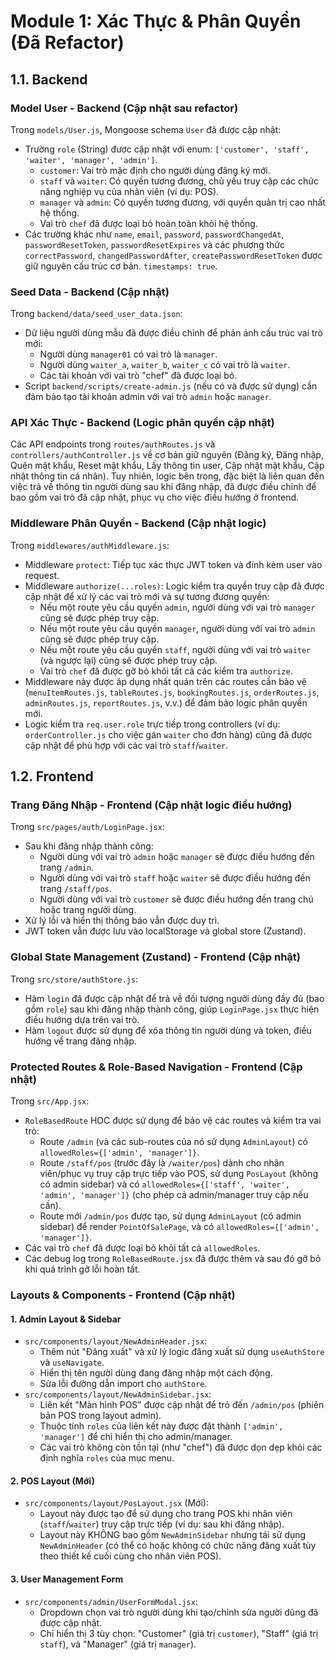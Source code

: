 # Module 1: Xác Thực & Phân Quyền (Đã Refactor)

## 1.1. Backend

### Model User - Backend (Cập nhật sau refactor)
Trong `models/User.js`, Mongoose schema `User` đã được cập nhật:
- Trường `role` (String) được cập nhật với enum: `['customer', 'staff', 'waiter', 'manager', 'admin']`.
  - `customer`: Vai trò mặc định cho người dùng đăng ký mới.
  - `staff` và `waiter`: Có quyền tương đương, chủ yếu truy cập các chức năng nghiệp vụ của nhân viên (ví dụ: POS).
  - `manager` và `admin`: Có quyền tương đương, với quyền quản trị cao nhất hệ thống.
  - Vai trò `chef` đã được loại bỏ hoàn toàn khỏi hệ thống.
- Các trường khác như `name`, `email`, `password`, `passwordChangedAt`, `passwordResetToken`, `passwordResetExpires` và các phương thức `correctPassword`, `changedPasswordAfter`, `createPasswordResetToken` được giữ nguyên cấu trúc cơ bản. `timestamps: true`.

### Seed Data - Backend (Cập nhật)
Trong `backend/data/seed_user_data.json`:
- Dữ liệu người dùng mẫu đã được điều chỉnh để phản ánh cấu trúc vai trò mới:
  - Người dùng `manager01` có vai trò là `manager`.
  - Người dùng `waiter_a`, `waiter_b`, `waiter_c` có vai trò là `waiter`.
  - Các tài khoản với vai trò "chef" đã được loại bỏ.
- Script `backend/scripts/create-admin.js` (nếu có và được sử dụng) cần đảm bảo tạo tài khoản admin với vai trò `admin` hoặc `manager`.

### API Xác Thực - Backend (Logic phân quyền cập nhật)
Các API endpoints trong `routes/authRoutes.js` và `controllers/authController.js` về cơ bản giữ nguyên (Đăng ký, Đăng nhập, Quên mật khẩu, Reset mật khẩu, Lấy thông tin user, Cập nhật mật khẩu, Cập nhật thông tin cá nhân).
Tuy nhiên, logic bên trong, đặc biệt là liên quan đến việc trả về thông tin người dùng sau khi đăng nhập, đã được điều chỉnh để bao gồm vai trò đã cập nhật, phục vụ cho việc điều hướng ở frontend.

### Middleware Phân Quyền - Backend (Cập nhật logic)
Trong `middlewares/authMiddleware.js`:
- Middleware `protect`: Tiếp tục xác thực JWT token và đính kèm user vào request.
- Middleware `authorize(...roles)`: Logic kiểm tra quyền truy cập đã được cập nhật để xử lý các vai trò mới và sự tương đương quyền:
  - Nếu một route yêu cầu quyền `admin`, người dùng với vai trò `manager` cũng sẽ được phép truy cập.
  - Nếu một route yêu cầu quyền `manager`, người dùng với vai trò `admin` cũng sẽ được phép truy cập.
  - Nếu một route yêu cầu quyền `staff`, người dùng với vai trò `waiter` (và ngược lại) cũng sẽ được phép truy cập.
  - Vai trò `chef` đã được gỡ bỏ khỏi tất cả các kiểm tra `authorize`.
- Middleware này được áp dụng nhất quán trên các routes cần bảo vệ (`menuItemRoutes.js`, `tableRoutes.js`, `bookingRoutes.js`, `orderRoutes.js`, `adminRoutes.js`, `reportRoutes.js`, v.v.) để đảm bảo logic phân quyền mới.
- Logic kiểm tra `req.user.role` trực tiếp trong controllers (ví dụ: `orderController.js` cho việc gán `waiter` cho đơn hàng) cũng đã được cập nhật để phù hợp với các vai trò `staff`/`waiter`.

## 1.2. Frontend

### Trang Đăng Nhập - Frontend (Cập nhật logic điều hướng)
Trong `src/pages/auth/LoginPage.jsx`:
- Sau khi đăng nhập thành công:
  - Người dùng với vai trò `admin` hoặc `manager` sẽ được điều hướng đến trang `/admin`.
  - Người dùng với vai trò `staff` hoặc `waiter` sẽ được điều hướng đến trang `/staff/pos`.
  - Người dùng với vai trò `customer` sẽ được điều hướng đến trang chủ hoặc trang người dùng.
- Xử lý lỗi và hiển thị thông báo vẫn được duy trì.
- JWT token vẫn được lưu vào localStorage và global store (Zustand).

### Global State Management (Zustand) - Frontend (Cập nhật)
Trong `src/store/authStore.js`:
- Hàm `login` đã được cập nhật để trả về đối tượng người dùng đầy đủ (bao gồm `role`) sau khi đăng nhập thành công, giúp `LoginPage.jsx` thực hiện điều hướng dựa trên vai trò.
- Hàm `logout` được sử dụng để xóa thông tin người dùng và token, điều hướng về trang đăng nhập.

### Protected Routes & Role-Based Navigation - Frontend (Cập nhật)
Trong `src/App.jsx`:
- `RoleBasedRoute` HOC được sử dụng để bảo vệ các routes và kiểm tra vai trò:
  - Route `/admin` (và các sub-routes của nó sử dụng `AdminLayout`) có `allowedRoles={['admin', 'manager']}`.
  - Route `/staff/pos` (trước đây là `/waiter/pos`) dành cho nhân viên/phục vụ truy cập trực tiếp vào POS, sử dụng `PosLayout` (không có admin sidebar) và có `allowedRoles={['staff', 'waiter', 'admin', 'manager']}` (cho phép cả admin/manager truy cập nếu cần).
  - Route mới `/admin/pos` được tạo, sử dụng `AdminLayout` (có admin sidebar) để render `PointOfSalePage`, và có `allowedRoles={['admin', 'manager']}`.
- Các vai trò `chef` đã được loại bỏ khỏi tất cả `allowedRoles`.
- Các debug log trong `RoleBasedRoute.jsx` đã được thêm và sau đó gỡ bỏ khi quá trình gỡ lỗi hoàn tất.

### Layouts & Components - Frontend (Cập nhật)

#### 1. Admin Layout & Sidebar
- `src/components/layout/NewAdminHeader.jsx`:
  - Thêm nút "Đăng xuất" và xử lý logic đăng xuất sử dụng `useAuthStore` và `useNavigate`.
  - Hiển thị tên người dùng đang đăng nhập một cách động.
  - Sửa lỗi đường dẫn import cho `authStore`.
- `src/components/layout/NewAdminSidebar.jsx`:
  - Liên kết "Màn hình POS" được cập nhật để trỏ đến `/admin/pos` (phiên bản POS trong layout admin).
  - Thuộc tính `roles` của liên kết này được đặt thành `['admin', 'manager']` để chỉ hiển thị cho admin/manager.
  - Các vai trò không còn tồn tại (như "chef") đã được dọn dẹp khỏi các định nghĩa `roles` của mục menu.

#### 2. POS Layout (Mới)
- `src/components/layout/PosLayout.jsx` (Mới):
  - Layout này được tạo để sử dụng cho trang POS khi nhân viên (`staff`/`waiter`) truy cập trực tiếp (ví dụ: sau khi đăng nhập).
  - Layout này KHÔNG bao gồm `NewAdminSidebar` nhưng tái sử dụng `NewAdminHeader` (có thể có hoặc không có chức năng đăng xuất tùy theo thiết kế cuối cùng cho nhân viên POS).

#### 3. User Management Form
- `src/components/admin/UserFormModal.jsx`:
  - Dropdown chọn vai trò người dùng khi tạo/chỉnh sửa người dùng đã được cập nhật.
  - Chỉ hiển thị 3 tùy chọn: "Customer" (giá trị `customer`), "Staff" (giá trị `staff`), và "Manager" (giá trị `manager`).